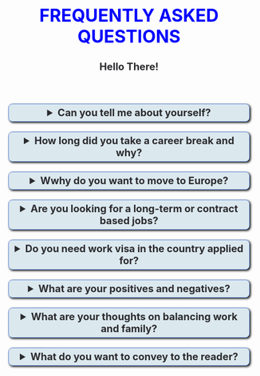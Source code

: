<!DOCTYPE html>
<html>
<head>
<meta charset="UTF-8">
<title>FAQs</title>
<style>
    .highlight {
        background-color: yellow;
        }
    .current {
        background-color: orange;
    }
/* Customize background color for the question section */
details  {
      /*background-color: #f5f1f1;  /* Use your preferred color value */
      padding: 10px;
    }
    /* Customize the 3D box effect for the summary section */
    details summary {
      background-color: #dbe8ee;
      padding: 5px 10px;
      border: 1px solid #628bdd;
      border-radius: 8px;
      box-shadow: 2px 2px 4px rgba(0, 0, 0, 1.4);
      cursor: pointer;
      /*font-size: 14px;
      font-family: Verdana, Geneva, Tahoma, sans-serif;*/
    }
    /* Customize background color for the answer section */
    details p {
      background-color: #c2e9eb; /* Use your preferred color value */
      padding: 10px;
      border: 1px solid #91ebee;
      margin: 0; /* Remove any default margin to avoid extra spacing */
      /*font-size: 14px;
      font-family: Verdana, Geneva, Tahoma, sans-serif;*/
      line-height: 1.5;
        }
    p {
        line-height: 1.5; /* Adjust the value to set the desired line height */
        /*font-size: 14px;
        font-family: Verdana, Geneva, Tahoma, sans-serif;*/
    }
    body {
      margin: 0;
      /*background-color: #f5f1f1; /* Use your preferred color value */
          }
      h1 {
            color: blue;
            font-size: 35px;
            /*font-family:'Cambria', Times, serif;*/
            text-align: center;
        }
    h2 {
            color: rgb(43, 43, 46);
            font-size: 20px;
            /*font-family:'Cambria', Times, serif;*/
            text-align: Center;
        }
    label {
        /*font-weight: bold;
        font-family: 'Cambria', Times, serif;
        font-size: 18px;*/
    }
    
    
 </style>
</head>
<body>
    <div id="content">
            <h1>FREQUENTLY ASKED QUESTIONS</h1>
            <h2>Hello There!<h2>
            <br>
            <details onclick="toggleAccordion(this)">
            <summary>Can you tell me about yourself?</summary>
            <p>I am a simple and cool person who always who adapts to situation and tries to stay positive.<br>My name is Darsana and I come from Bangalore, a city in India.<br>
            I pursued my lower education and higher education in Kerala, a state in India. After completing my studies, I moved to Bangalore for Job opportunities.<br>
            I hold Master's degree in Mathematics and Post Graduate Diploma in Computer Applications.<br>
            I started my career as a technical editor and proof reader where I worked on scientific journals and thesis reports. After completing almost 5 years as a technical editor, I had a maternity break.<br>
            After the break, I had a strong will to upgrade my career goals and started learning about technical writing. Later on, I got into technical writing and from then I am a enthusiastic technical writer always trying to upgrade myself in different aspects of writing.
            </p>
            </details>
            <details onclick="toggleAccordion(this)">
            <summary>How long did you take a career break and why?</summary>
            <p>I took a career break of almost 3 years for maternity and child care.<br>
            Two years I was completely on a break, however, third year I started to work partially as an editor.</p>
            </details>
            <details onclick="toggleAccordion(this)">
            <summary>Wwhy do you want to move to Europe?</summary>
            <p>I came to Hungary in a family reunification visa. I started liking the people culture and the development seen in Europe.<br>
            I travelled to places and I felt that I should be part of this lifestyle. My daughter also likes to be here.<br>
            After that I explored the jobs market here and I was really excited to see that technical writer position is a valued position in European IT sector. As I always wanted to enhance and take my career to new levels, I thought to explore the opportunities.</p>
            </details>
            <details onclick="toggleAccordion(this)">
            <summary>Are you looking for a long-term or contract based jobs?</summary>
            <p>I am looking for a long-term/permanant environment where I can contribute and grow my career.</p>
            </details>
            <details onclick="toggleAccordion(this)">
            <summary>Do you need work visa in the country applied for?</summary>
            <p>I am a citizen of India. Outside India, I need work sponsorship so that I can apply for work visa.</p>
            </details>
            <details onclick="toggleAccordion(this)">
            <summary>What are your positives and negatives?</summary>
            <p><b>Positives:</b><br>
            I always try to mingle with people and this helped me a lot in my profession.<br>
            I am a person who can be happy for small things and at same time sad for small things; however, used to get away with it easily.<br>
            I am good at multi-tasking in my own way. Being a mother taught me a lot of it.<br>
            <b>Negatives:</b><br> I talk a lot. However, this has helped my in my profession rather than creating problems.<br> 
            </p>
            </details>
            <details onclick="toggleAccordion(this)">
            <summary>What are your thoughts on balancing work and family?</summary>
            <p>Work and family are important at the same time. It is all about ooperation, support, and understanding.<br>
            At times we may have to implement strategies to be success in both.<br>
            A lot of people manage work and family effectively and I believe that is a skill that need to be polished and restructured time to time.</p>
            </details>
            <details onclick="toggleAccordion(this)">
            <summary>What do you want to convey to the reader?</summary>
            <p>I believe in continuous learning and growth; let it be personally or professionaly. Hence I am prpared to takeup any career challenges or upgrade myself to adhere to the requirement.<br>
            Being positive is my strength.</p>
            </details>
            <!-- 
            <details onclick="toggleAccordion(this)">
            <summary></summary>
            <p></p>
            </details>
             -->
            </main>
    </div>
  <script> // JavaScript to handle accordion behavior
    function toggleAccordion(accordion) {
        var detailsElements = document.getElementsByTagName("details");
        for (var i = 0; i < detailsElements.length; i++) {
            if (detailsElements[i] !== accordion) {
                detailsElements[i].removeAttribute("open");
            }
        }
    }
</script>
</body>
</html>